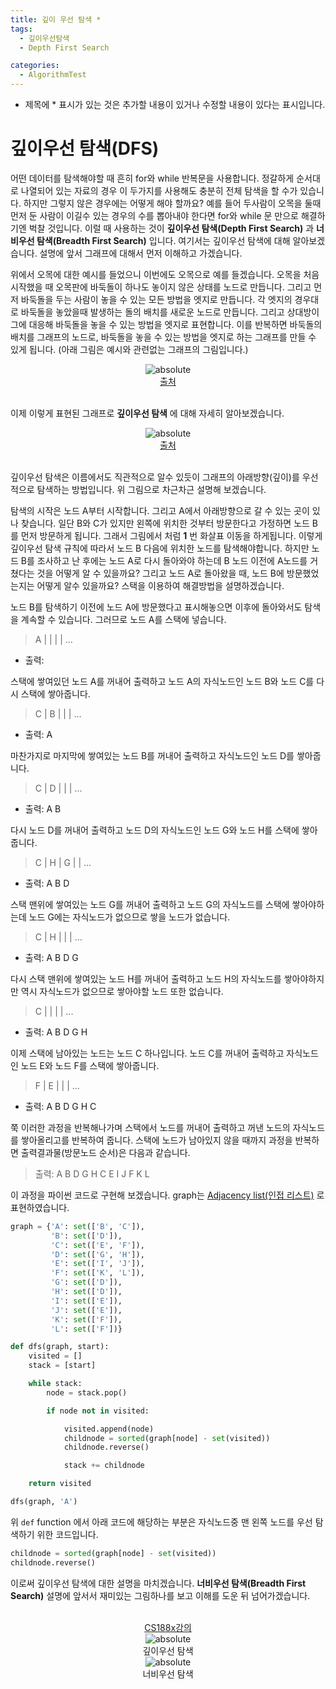 ```yaml
---
title: 깊이 우선 탐색 *
tags:
  - 깊이우선탐색
  - Depth First Search

categories:
  - AlgorithmTest
---
```


- 제목에 * 표시가 있는 것은 추가할 내용이 있거나 수정할 내용이 있다는 표시입니다.

# 깊이우선 탐색(DFS)

어떤 데이터를 탐색해야할 때 흔히 for와 while 반복문을 사용합니다. 정갈하게 순서대로 나열되어 있는 자료의 경우 이 두가지를 사용해도 충분히 전체 탐색을 할 수가 있습니다. 하지만 그렇지 않은 경우에는 어떻게 해야 할까요? 예를 들어 두사람이 오목을 둘때 먼저 둔 사람이 이길수 있는 경우의 수를 뽑아내야 한다면 for와 while 문 만으로 해결하기엔 벅찰 것입니다. 이럴 때 사용하는 것이 **깊이우선 탐색(Depth First Search)** 과 **너비우선 탐색(Breadth First Search)** 입니다. 여기서는 깊이우선 탐색에 대해 알아보겠습니다. 설명에 앞서 그래프에 대해서 먼저 이해하고 가겠습니다.

위에서 오목에 대한 예시를 들었으니 이번에도 오목으로 예를 들겠습니다. 오목을 처음 시작했을 때 오목판에 바둑돌이 하나도 놓이지 않은 상태를 노드로 만듭니다. 그리고 먼저 바둑돌을 두는 사람이 놓을 수 있는 모든 방법을 엣지로 만듭니다. 각 엣지의 경우대로 바둑돌을 놓았을때 발생하는 돌의 배치를 새로운 노드로 만듭니다. 그리고 상대방이 그에 대응해 바둑돌을 놓을 수 있는 방법을 엣지로 표현합니다. 이를 반복하면 바둑돌의 배치를 그래프의 노드로, 바둑돌을 놓을 수 있는 방법을 엣지로 하는 그래프를 만들 수 있게 됩니다. (아래 그림은 예시와 관련없는 그래프의 그림입니다.)

<center><img data-action="zoom" src='{{ "/assets/img/graph_01.png" | relative_url }}' alt='absolute'></center>
<center><a href="https://www.thesearchagency.com/2017/01/supercharge-influencer-marketing-efforts-social-graph-theory/">출처</a></center>
<br/>

이제 이렇게 표현된 그래프로 **깊이우선 탐색** 에 대해 자세히 알아보겠습니다.

<center><img data-action="zoom" src='{{ "/assets/img/dfs_01.png" | relative_url }}' alt='absolute'></center>
<center><a href="https://www.researchgate.net/figure/Fig-4-Illustrating-DFS-algorithm_fig2_271523961">출처</a></center>
<br/>

깊이우선 탐색은 이름에서도 직관적으로 알수 있듯이 그래프의 아래방향(깊이)를 우선적으로 탐색하는 방법입니다. 위 그림으로 차근차근 설명해 보겠습니다.

탐색의 시작은 노드 A부터 시작합니다. 그리고 A에서 아래방향으로 갈 수 있는 곳이 있나 찾습니다. 일단 B와 C가 있지만 왼쪽에 위치한 것부터 방문한다고 가정하면 노드 B를 먼저 방문하게 됩니다. 그래서 그림에서 처럼 **1** 번 화살표 이동을 하게됩니다. 이렇게 깊이우선 탐색 규칙에 따라서 노드 B 다음에 위치한 노드를 탐색해야합니다. 하지만 노드 B를 조사하고 난 후에는 노드 A로 다시 돌아와야 하는데 B 노드 이전에 A노드를 거쳤다는 것을 어떻게 알 수 있을까요? 그리고 노드 A로 돌아왔을 때, 노드 B에 방문했었는지는 어떻게 알수 있을까요? 스택을 이용하여 해결방법을 설명하겠습니다.

 노드 B를 탐색하기 이전에 노드 A에 방문했다고 표시해놓으면 이후에 돌아와서도 탐색을 계속할 수 있습니다. 그러므로 노드 A를 스택에 넣습니다.

 > A | | | | ...
 - 출력:

스택에 쌓여있던 노드 A를 꺼내어 출력하고 노드 A의 자식노드인 노드 B와 노드 C를 다시 스택에 쌓아줍니다.

 > C | B | | | ...
 - 출력: A

 마찬가지로 마지막에 쌓여있는 노드 B를 꺼내어 출력하고 자식노드인 노드 D를 쌓아줍니다.

 > C | D | | | ...
 - 출력: A B

 다시 노드 D를 꺼내어 출력하고 노드 D의 자식노드인 노드 G와 노드 H를 스택에 쌓아줍니다.

 > C | H | G | | ...
 - 출력: A B D

 스택 맨위에 쌓여있는 노드 G를 꺼내어 출력하고 노드 G의 자식노드를 스택에 쌓아야하는데 노드 G에는 자식노드가 없으므로 쌓을 노드가 없습니다.

 > C | H | | | ...
 - 출력: A B D G

 다시 스택 맨위에 쌓여있는 노드 H를 꺼내어 출력하고 노드 H의 자식노드를 쌓아야하지만 역시 자식노드가 없으므로 쌓아야할 노드 또한 없습니다.

 > C | | | | ...
 - 출력: A B D G H

 이제 스택에 남아있는 노드는 노드 C 하나입니다. 노드 C를 꺼내어 출력하고 자식노드인 노드 E와 노드 F를 스택에 쌓아줍니다.

 > F | E | | | ...
 - 출력: A B D G H C

 쭉 이러한 과정을 반복해나가며 스택에서 노드를 꺼내어 출력하고 꺼낸 노드의 자식노드를 쌓아올리고를 반복하여 줍니다. 스택에 노드가 남아있지 않을 때까지 과정을 반복하면 출력결과물(방문노드 순서)은 다음과 같습니다.

 > 출력: A B D G H C E I J F K L

 이 과정을 파이썬 코드로 구현해 보겠습니다. graph는 <a href="https://en.wikipedia.org/wiki/Adjacency_list">Adjacency list(인접 리스트)</a> 로 표현하였습니다.

```python
graph = {'A': set(['B', 'C']),
         'B': set(['D']),
         'C': set(['E', 'F']),
         'D': set(['G', 'H']),
         'E': set(['I', 'J']),
         'F': set(['K', 'L']),
         'G': set(['D']),
         'H': set(['D']),
         'I': set(['E']),
         'J': set(['E']),
         'K': set(['F']),
         'L': set(['F'])}

def dfs(graph, start):
    visited = []
    stack = [start]

    while stack:
        node = stack.pop()

        if node not in visited:

            visited.append(node)
            childnode = sorted(graph[node] - set(visited))
            childnode.reverse()

            stack += childnode

    return visited

dfs(graph, 'A')
```

위 `def` function 에서 아래 코드에 해당하는 부분은 자식노드중 맨 왼쪽 노드를 우선 탐색하기 위한 코드입니다.  

```python
childnode = sorted(graph[node] - set(visited))
childnode.reverse()
```

이로써 깊이우선 탐색에 대한 설명을 마치겠습니다. **너비우선 탐색(Breadth First Search)** 설명에 앞서서 재미있는 그림하나를 보고 이해를 도운 뒤 넘어가겠습니다.

<br/>
<center><a href="http://ai.berkeley.edu/home.html">CS188x강의</a></center>
<center><img data-action="zoom" src='{{ "/assets/img/dfs_02.png" | relative_url }}' alt='absolute'></center>
<center>깊이우선 탐색</center>
<center><img data-action="zoom" src='{{ "/assets/img/dfs_03.png" | relative_url }}' alt='absolute'></center>
<center>너비우선 탐색</center>
<br/>
